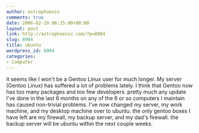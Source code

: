 ```yaml
---
author: astrophoenix
comments: true
date: 2006-02-10 06:25:00+00:00
layout: post
link: http://astrophoenix.com/?p=8904
slug: 8904
title: ubuntu
wordpress_id: 8904
categories:
- Computer
---
```


it seems like I won't be a Gentoo Linux user for much longer. My server (Gentoo Linux) has suffered a lot of problems lately. I think that Gentoo now has too many packages and too few developers. pretty much any update I've done in the last 6 months on any of the 6 or so computers I maintain has caused non-trivial problems. I've now changed my server, my work machine, and my desktop machine over to ubuntu. the only gentoo boxes I have left are my firewall, my backup server, and my dad's firewall. the backup server will be ubuntu within the next couple weeks.
